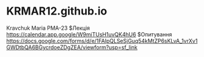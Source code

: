 # KRMAR12.github.io
Kravchuk Maria PMA-23
$Лекція  https://calendar.app.google/W9miTUsH1uvQK4hU6 
$Опитування https://docs.google.com/forms/d/e/1FAIpQLSeSjGuq54kMtZP6sKLvA_1vrXv1GWDtbQA6BGycrdoeZDgZEA/viewform?usp=sf_link
